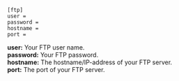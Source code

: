 ```
[ftp]
user =
password =
hostname =
port =
```

**user:** Your FTP user name.  
**password:** Your FTP password.  
**hostname:** The hostname/IP-address of your FTP server.  
**port:** The port of your FTP server.